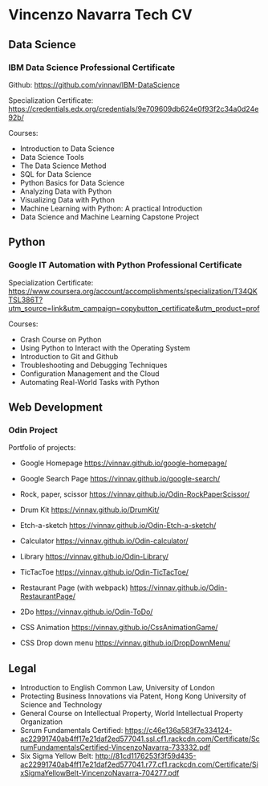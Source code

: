 # Vincenzo Navarra Tech CV
## <b>Data Science</b>
### <b>IBM Data Science Professional Certificate</b>

Github: https://github.com/vinnav/IBM-DataScience

Specialization Certificate: https://credentials.edx.org/credentials/9e709609db624e0f93f2c34a0d24e92b/

Courses:
- Introduction to Data Science
- Data Science Tools
- The Data Science Method
- SQL for Data Science
- Python Basics for Data Science
- Analyzing Data with Python
- Visualizing Data with Python
- Machine Learning with Python: A practical Introduction
- Data Science and Machine Learning Capstone Project

## <b>Python</b>
### <b>Google IT Automation with Python Professional Certificate</b>

Specialization Certificate: https://www.coursera.org/account/accomplishments/specialization/T34QKTSL386T?utm_source=link&utm_campaign=copybutton_certificate&utm_product=prof

Courses:
- Crash Course on Python
- Using Python to Interact with the Operating System
- Introduction to Git and Github
- Troubleshooting and Debugging Techniques
- Configuration Management and the Cloud
- Automating Real-World Tasks with Python

## <b>Web Development</b>
### <b>Odin Project</b>
Portfolio of projects:
- Google Homepage
https://vinnav.github.io/google-homepage/

- Google Search Page
https://vinnav.github.io/google-search/

- Rock, paper, scissor
https://vinnav.github.io/Odin-RockPaperScissor/

- Drum Kit
https://vinnav.github.io/DrumKit/

- Etch-a-sketch
https://vinnav.github.io/Odin-Etch-a-sketch/

- Calculator
https://vinnav.github.io/Odin-calculator/

- Library
https://vinnav.github.io/Odin-Library/

- TicTacToe
https://vinnav.github.io/Odin-TicTacToe/

- Restaurant Page (with webpack)
https://vinnav.github.io/Odin-RestaurantPage/

- 2Do
https://vinnav.github.io/Odin-ToDo/

- CSS Animation
https://vinnav.github.io/CssAnimationGame/

- CSS Drop down menu
https://vinnav.github.io/DropDownMenu/

## <b>Legal</b>
- Introduction to English Common Law, University of London
- Protecting Business Innovations via Patent, Hong Kong University of Science and Technology
- General Course on Intellectual Property, World Intellectual Property Organization
- Scrum Fundamentals Certified: https://c46e136a583f7e334124-ac22991740ab4ff17e21daf2ed577041.ssl.cf1.rackcdn.com/Certificate/ScrumFundamentalsCertified-VincenzoNavarra-733332.pdf
- Six Sigma Yellow Belt: http://81cd1176253f3f59d435-ac22991740ab4ff17e21daf2ed577041.r77.cf1.rackcdn.com/Certificate/SixSigmaYellowBelt-VincenzoNavarra-704277.pdf


